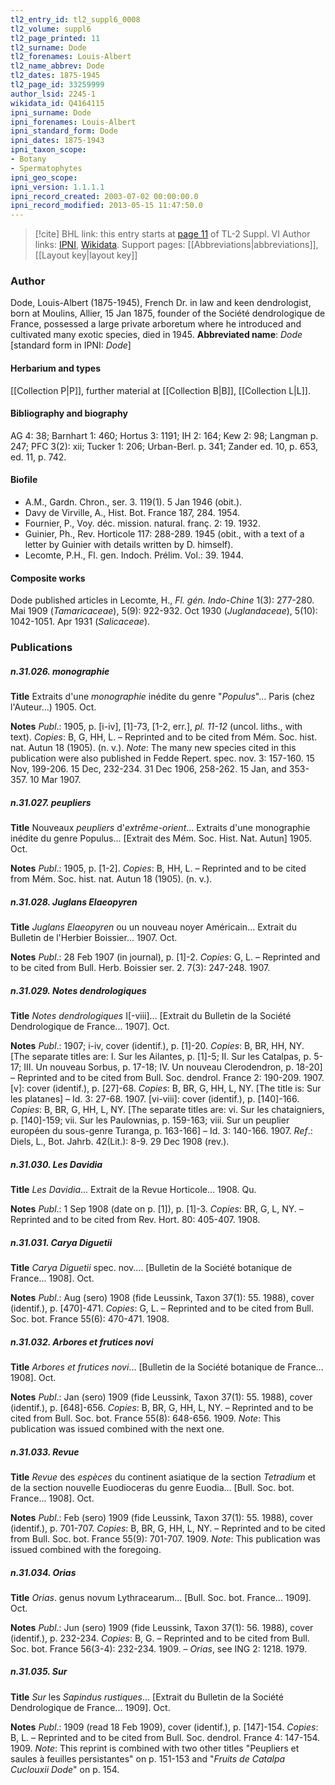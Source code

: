 ```yaml
---
tl2_entry_id: tl2_suppl6_0008
tl2_volume: suppl6
tl2_page_printed: 11
tl2_surname: Dode
tl2_forenames: Louis-Albert
tl2_name_abbrev: Dode
tl2_dates: 1875-1945
tl2_page_id: 33259999
author_lsid: 2245-1
wikidata_id: Q4164115
ipni_surname: Dode
ipni_forenames: Louis-Albert
ipni_standard_form: Dode
ipni_dates: 1875-1943
ipni_taxon_scope: 
- Botany
- Spermatophytes
ipni_geo_scope: 
ipni_version: 1.1.1.1
ipni_record_created: 2003-07-02 00:00:00.0
ipni_record_modified: 2013-05-15 11:47:50.0
---
```


> [!cite] BHL link: this entry starts at [page 11](https://www.biodiversitylibrary.org/page/33259999) of TL-2 Suppl. VI
> Author links: [IPNI](https://www.ipni.org/a/2245-1), [Wikidata](https://www.wikidata.org/wiki/Q4164115). Support pages: [[Abbreviations|abbreviations]], [[Layout key|layout key]]

### Author

Dode, Louis-Albert (1875-1945), French Dr. in law and keen dendrologist, born at Moulins, Allier, 15 Jan 1875, founder of the Société dendrologique de France, possessed a large private arboretum where he introduced and cultivated many exotic species, died in 1945. 
**Abbreviated name**: *Dode* \[standard form in IPNI: *Dode*\]

#### Herbarium and types

[[Collection P|P]], further material at [[Collection B|B]], [[Collection L|L]].

#### Bibliography and biography

AG 4: 38; Barnhart 1: 460; Hortus 3: 1191; IH 2: 164; Kew 2: 98; Langman p. 247; PFC 3(2): xii; Tucker 1: 206; Urban-Berl. p. 341; Zander ed. 10, p. 653, ed. 11, p. 742.

#### Biofile

- A.M., Gardn. Chron., ser. 3. 119(1). 5 Jan 1946 (obit.).
- Davy de Virville, A., Hist. Bot. France 187, 284. 1954.
- Fournier, P., Voy. déc. mission. natural. franç. 2: 19. 1932.
- Guinier, Ph., Rev. Horticole 117: 288-289. 1945 (obit., with a text of a letter by Guinier with details written by D. himself).
- Lecomte, P.H., Fl. gen. Indoch. Prélim. Vol.: 39. 1944.

#### Composite works

Dode published articles in Lecomte, H., *Fl. gén. Indo-Chine* 1(3): 277-280. Mai 1909 (*Tamaricaceae*), 5(9): 922-932. Oct 1930 (*Juglandaceae*), 5(10): 1042-1051. Apr 1931 (*Salicaceae*).

### Publications

##### n.31.026. monographie

**Title**
Extraits d'une *monographie* inédite du genre "*Populus*"... Paris (chez l'Auteur...) 1905. Oct.

**Notes**
*Publ*.: 1905, p. \[i-iv\], \[1\]-73, \[1-2, err.\], *pl. 11-12* (uncol. liths., with text). *Copies*: B, G, HH, L. – Reprinted and to be cited from Mém. Soc. hist. nat. Autun 18 (1905). (n. v.).
*Note*: The many new species cited in this publication were also published in Fedde Repert. spec. nov. 3: 157-160. 15 Nov, 199-206. 15 Dec, 232-234. 31 Dec 1906, 258-262. 15 Jan, and 353-357. 10 Mar 1907.

##### n.31.027. peupliers

**Title**
Nouveaux *peupliers* d'*extrême-orient*... Extraits d'une monographie inédite du genre Populus... \[Extrait des Mém. Soc. Hist. Nat. Autun\] 1905. Oct.

**Notes**
*Publ*.: 1905, p. \[1-2\]. *Copies*: B, HH, L. – Reprinted and to be cited from Mém. Soc. hist. nat. Autun 18 (1905). (n. v.).

##### n.31.028. Juglans Elaeopyren

**Title**
*Juglans Elaeopyren* ou un nouveau noyer Américain... Extrait du Bulletin de l'Herbier Boissier... 1907. Oct.

**Notes**
*Publ*.: 28 Feb 1907 (in journal), p. \[1\]-2. *Copies*: G, L. – Reprinted and to be cited from Bull. Herb. Boissier ser. 2. 7(3): 247-248. 1907.

##### n.31.029. Notes dendrologiques

**Title**
*Notes dendrologiques* I\[-viii\]... \[Extrait du Bulletin de la Société Dendrologique de France... 1907\]. Oct.

**Notes**
*Publ*.: 1907; i-iv, cover (identif.), p. \[1\]-20. *Copies*: B, BR, HH, NY. \[The separate titles are: I. Sur les Ailantes, p. \[1\]-5; II. Sur les Catalpas, p. 5-17; III. Un nouveau Sorbus, p. 17-18; IV. Un nouveau Clerodendron, p. 18-20\] – Reprinted and to be cited from Bull. Soc. dendrol. France 2: 190-209. 1907.
\[v\]: cover (identif.), p. \[27\]-68. *Copies*: B, BR, G, HH, L, NY. \[The title is: Sur les platanes\] – Id. 3: 27-68. 1907.
\[vi-viii\]: cover (identif.), p. \[140\]-166. *Copies*: B, BR, G, HH, L, NY. \[The separate titles are: vi. Sur les chataigniers, p. \[140\]-159; vii. Sur les Paulownias, p. 159-163; viii. Sur un peuplier européen du sous-genre Turanga, p. 163-166\] – Id. 3: 140-166. 1907.
*Ref*.: Diels, L., Bot. Jahrb. 42(Lit.): 8-9. 29 Dec 1908 (rev.).

##### n.31.030. Les Davidia

**Title**
*Les Davidia*... Extrait de la Revue Horticole... 1908. Qu.

**Notes**
*Publ*.: 1 Sep 1908 (date on p. \[1\]), p. \[1\]-3. *Copies*: BR, G, L, NY. – Reprinted and to be cited from Rev. Hort. 80: 405-407. 1908.

##### n.31.031. Carya Diguetii

**Title**
*Carya Diguetii* spec. nov.... \[Bulletin de la Société botanique de France... 1908\]. Oct.

**Notes**
*Publ*.: Aug (sero) 1908 (fide Leussink, Taxon 37(1): 55. 1988), cover (identif.), p. \[470\]-471.
*Copies*: G, L. – Reprinted and to be cited from Bull. Soc. bot. France 55(6): 470-471. 1908.

##### n.31.032. Arbores et frutices novi

**Title**
*Arbores et frutices novi*... \[Bulletin de la Société botanique de France... 1908\]. Oct.

**Notes**
*Publ*.: Jan (sero) 1909 (fide Leussink, Taxon 37(1): 55. 1988), cover (identif.), p. \[648\]-656.
*Copies*: B, BR, G, HH, L, NY. – Reprinted and to be cited from Bull. Soc. bot. France 55(8): 648-656. 1909.
*Note*: This publication was issued combined with the next one.

##### n.31.033. Revue

**Title**
*Revue* des *espèces* du continent asiatique de la section *Tetradium* et de la section nouvelle Euodioceras du genre Euodia... \[Bull. Soc. bot. France... 1908\]. Oct.

**Notes**
*Publ*.: Feb (sero) 1909 (fide Leussink, Taxon 37(1): 55. 1988), cover (identif.), p. 701-707.
*Copies*: B, BR, G, HH, L, NY. – Reprinted and to be cited from Bull. Soc. bot. France 55(9): 701-707. 1909.
*Note*: This publication was issued combined with the foregoing.

##### n.31.034. Orias

**Title**
*Orias*. genus novum Lythracearum... \[Bull. Soc. bot. France... 1909\]. Oct.

**Notes**
*Publ*.: Jun (sero) 1909 (fide Leussink, Taxon 37(1): 56. 1988), cover (identif.), p. 232-234.
*Copies*: B, G. – Reprinted and to be cited from Bull. Soc. bot. France 56(3-4): 232-234. 1909. – *Orias*, see ING 2: 1218. 1979.

##### n.31.035. Sur

**Title**
*Sur* les *Sapindus rustiques*... \[Extrait du Bulletin de la Société Dendrologique de France... 1909\]. Oct.

**Notes**
*Publ*.: 1909 (read 18 Feb 1909), cover (identif.), p. \[147\]-154. *Copies*: B, L. – Reprinted and to be cited from Bull. Soc. dendrol. France 4: 147-154. 1909.
*Note*: This reprint is combined with two other titles "Peupliers et saules à feuilles persistantes" on p. 151-153 and "*Fruits de Catalpa Cuclouxii Dode*" on p. 154.

